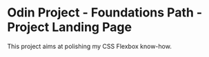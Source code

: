 # Odin Project - Foundations Path - Project Landing Page

This project aims at polishing my CSS Flexbox know-how.
